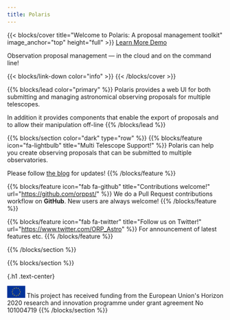 ```yaml
---
title: Polaris
---
```


{{< blocks/cover title="Welcome to Polaris: A proposal management toolkit" image_anchor="top" height="full" >}}
<a class="btn btn-lg btn-primary me-3 mb-4" href="./docs/">
  Learn More <i class="fas fa-arrow-alt-circle-right ms-2"></i>
</a>
<a class="btn btn-lg btn-secondary me-3 mb-4" href="https://kilburn.jb.man.ac.uk/pst/">
  Demo <i class="fa-solid fa-meteor ms-2 "></i>
</a>
<p class="lead mt-5">Observation proposal management &mdash; in the cloud and on the command line!</p>
{{< blocks/link-down color="info" >}}
{{< /blocks/cover >}}


{{% blocks/lead color="primary" %}}
Polaris provides a web UI for both submitting and managing astronomical observing proposals for 
multiple telescopes.


In addition it provides components that enable the export of proposals and  to allow their manipulation off-line
{{% /blocks/lead %}}


{{% blocks/section color="dark" type="row" %}}
{{% blocks/feature icon="fa-lightbulb" title="Multi Telescope Support!" %}}
Polaris can help you create observing proposals that can be submitted to multiple observatories.

Please follow [the blog](blog) for updates!
{{% /blocks/feature %}}

{{% blocks/feature icon="fab fa-github" title="Contributions welcome!" url="https://github.com/orppst/" %}}
We do a Pull Request contributions workflow on **GitHub**. New users are always welcome!
{{% /blocks/feature %}}


{{% blocks/feature icon="fab fa-twitter" title="Follow us on Twitter!" url="https://www.twitter.com/ORP_Astro" %}}
For announcement of latest features etc.
{{% /blocks/feature %}}


{{% /blocks/section %}}


{{% blocks/section %}}

{.h1 .text-center}

<img src="eu-flag.jpg" style="max-height: 2em;width: auto" alt="EU Flag">  This project has received funding from the European Union's Horizon 2020 research and innovation programme under grant agreement No 101004719
{{% /blocks/section %}}




